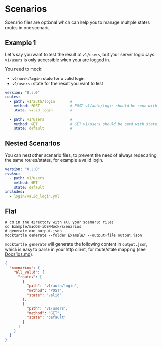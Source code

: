 # Scenarios

Scenario files are optional which can help you to manage multiple states routes in one scenario.

## Example 1

Let's say you want to test the result of `v1/users`, but your server logic says: `v1/users` is only accessible when your are logged in.

You need to mock:
- `v1/auth/login`: state for a valid login
- `v1/users`     : state for the result you want to test

```yaml
version: "0.1.0"
routes:
  - path: v1/auth/login       # 
    method: POST              # POST v1/auth/login should be send with state valid_login
    state: valid_login        # 
  
  - path: v1/users            #
    method: GET               # GET v1/users should be send with state default
    state: default            #
```

## Nested Scenarios

You can nest other scenario files, to prevent the need of always redeclaring the same routes/states, for example a valid login.

```yaml
version: "0.1.0"
routes:
  - path: v1/users
    method: GET
    state: default
includes:
  - login/valid_login.yml
```

## Flat

```shell
# cd in the directory with all your scenario files
cd Example/macOS-iOS/Mock/scenarios
# generate one output.json
mockturtle generate --folder Example/ --output-file output.json
```

`mockturtle generate` will generate the following content in `output.json`, which is easy to parse in your http client, for route/state mapping (see [Docs/ios.md](ios.md)).

```json
{
  "scenarios": {
    "all_valid": {
      "routes": [
        {
          "path": "v1/auth/login",
          "method": "POST",
          "state": "valid"
        },
        {
          "path": "v1/users",
          "method": "GET",
          "state": "default"
        }
      ]
    }
  }
}
```
